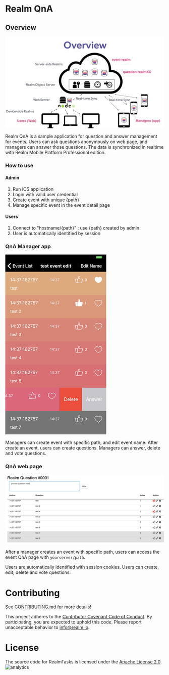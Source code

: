 # Realm QnA

## Overview

![overview](/graphics/overview.png)

Realm QnA is a sample application for question and answer management for events. Users can ask questions anonymously on web page, and managers can answer those questions. The data is synchronized in realtime with Realm Mobile Platform Professional edition.

### How to use

#### Admin

1. Run iOS application
2. Login with valid user credential
3. Create event with unique {path}
4. Manage specific event in the event detail page

#### Users

1. Connect to "hostname/{path}" : use {path} created by admin
2. User is automatically identified by session

### QnA Manager app

![manager01](/graphics/manager.png)

Managers can create event with specific path, and edit event name. After create an event, users can create questions. Managers can answer, delete and vote questions.

### QnA web page

![web01](/graphics/web.png)

After a manager creates an event with specific path, users can access the event QnA page with `yourserver/path`.

Users are automatically identified with session cookies. Users can create, edit, delete and vote questions.

# Contributing

See [CONTRIBUTING.md](CONTRIBUTING.md) for more details!

This project adheres to the [Contributor Covenant Code of Conduct](https://realm.io/conduct/). By participating, you are expected to uphold this code. Please report unacceptable behavior to [info@realm.io](mailto:info@realm.io).

# License

The source code for RealmTasks is licensed under the [Apache License 2.0](LICENSE).
![analytics](https://ga-beacon.appspot.com/UA-50247013-2/realm-qna/README?pixel)
